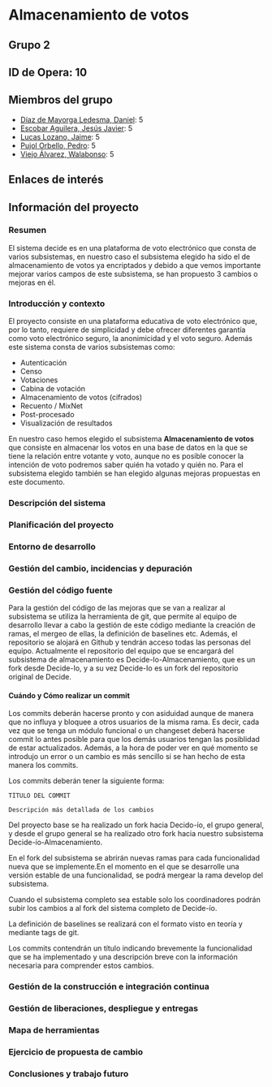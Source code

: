 # Almacenamiento de votos
## Grupo 2
## ID de Opera: 10
## Miembros del grupo
  * [Díaz de Mayorga Ledesma, Daniel](https://github.com/dandialed): 5
  * [Escobar Aguilera, Jesús Javier](https://github.com/jesescaguUs): 5
  * [Lucas Lozano, Jaime](https://github.com/jailucloz): 5
  * [Pujol Orbello, Pedro](https://github.com/pedpujorb): 5
  * [Viejo Álvarez, Walabonso](https://github.com/walviealv): 5
## Enlaces de interés
## Información del proyecto

### Resumen
El sistema decide es en una plataforma de voto electrónico que consta de varios subsistemas, en nuestro caso el subsistema elegido ha sido el de almacenamiento de votos ya encriptados y debido a que vemos importante mejorar varios campos de este subsistema, se han propuesto 3 cambios o mejoras en él.

### Introducción y contexto
El proyecto consiste en una plataforma educativa de voto electrónico que, por lo tanto, requiere de simplicidad y debe ofrecer diferentes garantía como voto electrónico seguro, la anonimicidad y el voto seguro. Además este sistema consta de varios subsistemas como:
 * Autenticación
 * Censo
 * Votaciones
 * Cabina de votación
 * Almacenamiento de votos (cifrados)
 * Recuento / MixNet
 * Post-procesado
 * Visualización de resultados
 
 En nuestro caso hemos elegido el subsistema **Almacenamiento de votos** que consiste en almacenar los votos en una base de datos en la que se tiene la relación entre votante y voto, aunque no es posible conocer la intención de voto podremos saber quién ha votado y quién no. Para el subsistema elegido también se han elegido algunas mejoras propuestas en este documento.
 
### Descripción del sistema
### Planificación del proyecto
### Entorno de desarrollo
### Gestión del cambio, incidencias y depuración
### Gestión del código fuente
Para la gestión del código de las mejoras que se van a realizar al subsistema se utiliza la herramienta de git, que permite al equipo de desarrollo llevar a cabo la gestión de este código mediante la creación de ramas, el mergeo de ellas, la definición de baselines etc. Además, el repositorio se alojará en Github y tendrán acceso todas las personas del equipo. Actualmente el repositorio del equipo que se encargará del subsistema de almacenamiento es Decide-Io-Almacenamiento, que es un fork desde Decide-Io, y a su vez Decide-Io es un fork del repositorio original de Decide.

#### Cuándo y Cómo realizar un commit
Los commits deberán hacerse pronto y con asiduidad aunque de manera que no influya y bloquee a otros usuarios de la misma rama. Es decir, cada vez que se tenga un módulo funcional o un changeset deberá hacerse commit lo antes posible para que los demás usuarios tengan las posiblidad de estar actualizados. Además, a la hora de poder ver en qué momento se introdujo un error o un cambio es más sencillo si se han hecho de esta manera los commits.

Los commits deberán tener la siguiente forma:
```
TÍTULO DEL COMMIT

Descripción más detallada de los cambios
```
    



Del proyecto base se ha realizado un fork hacia Decido-ío, el grupo general, y desde el grupo general se ha realizado otro fork hacia nuestro subsistema Decide-ío-Almacenamiento.

En el fork del subsistema se abrirán nuevas ramas para cada funcionalidad nueva que se implemente.En el momento en el que se desarrolle una versión estable de una funcionalidad, se podrá mergear la rama develop del subsistema. 

Cuando el subsistema completo sea estable solo los coordinadores podrán subir los cambios a al fork del sistema completo de Decide-ío.

La definición de baselines se realizará con el formato visto en teoría y mediante tags de git.

Los commits contendrán un título indicando brevemente la funcionalidad que se ha implementado y una descripción breve con la información necesaria para comprender estos cambios.

### Gestión de la construcción e integración continua
### Gestión de liberaciones, despliegue y entregas
### Mapa de herramientas
### Ejercicio de propuesta de cambio
### Conclusiones y trabajo futuro
